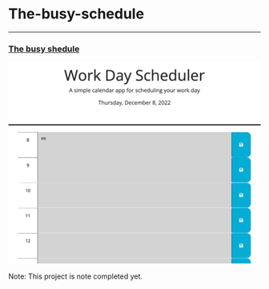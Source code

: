 # The-busy-schedule
---
### [The busy shedule](https://saidou25.github.io/The-busy-schedule/)

![Scheduler preview](./assets/images/127.0.0.1_5500_index.html.png)


Note: This project is note completed yet.